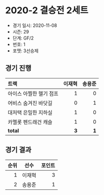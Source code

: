 # 2020-2 결승전 2세트

- 경기 일시: 2020-11-08
- 시즌: 29
- 단계: GF/2
- 번호: 1
- 포맷: 3선승제





## 경기 진행

| 트랙 | 이재혁 | 송용준 |
|:---|---:|---:|
| 아이스 아찔한 헬기 점프 | 1 | 0 |
| 어비스 숨겨진 바닷길 | 0 | 1 |
| 대저택 은밀한 지하실 | 1 | 0 |
| 카멜롯 펜드래건 캐슬 | 1 | 0 |
| __total__ | __3__ | __1__ |




## 경기 결과

| 순위 | 선수 | 포인트 |
|---:|:---:|---:|
| 1 | 이재혁 | 3 |
| 2 | 송용준 | 1 |

